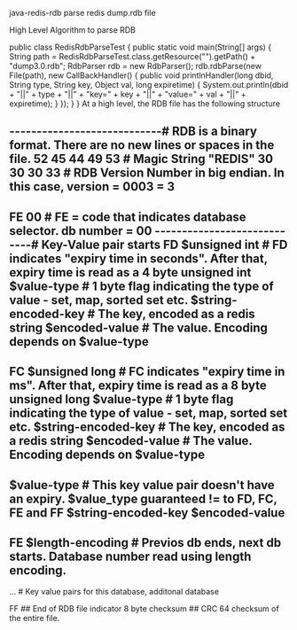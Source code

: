 java-redis-rdb
parse redis dump.rdb file

High Level Algorithm to parse RDB


public class RedisRdbParseTest {
	public static void main(String[] args) {
		String path = RedisRdbParseTest.class.getResource("").getPath()
				+ "dump3.0.rdb";
		RdbParser rdb = new RdbParser();
		rdb.rdbParse(new File(path), new CallBackHandler() {
			public void printlnHandler(long dbid, String type, String key,
					Object val, long expiretime) {
				System.out.println(dbid + "||" + type + "||" + "key=" + key
						+ "||" + "value=" + val + "||" + expiretime);
			}
		});
	}
}
At a high level, the RDB file has the following structure


----------------------------# RDB is a binary format. There are no new lines or spaces in the file.
52 45 44 49 53              # Magic String "REDIS"
30 30 30 33                 # RDB Version Number in big endian. In this case, version = 0003 = 3
----------------------------
FE 00                       # FE = code that indicates database selector. db number = 00
----------------------------# Key-Value pair starts
FD $unsigned int            # FD indicates "expiry time in seconds". After that, expiry time is read as a 4 byte unsigned int
$value-type                 # 1 byte flag indicating the type of value - set, map, sorted set etc.
$string-encoded-key         # The key, encoded as a redis string
$encoded-value              # The value. Encoding depends on $value-type
----------------------------
FC $unsigned long           # FC indicates "expiry time in ms". After that, expiry time is read as a 8 byte unsigned long
$value-type                 # 1 byte flag indicating the type of value - set, map, sorted set etc.
$string-encoded-key         # The key, encoded as a redis string
$encoded-value              # The value. Encoding depends on $value-type
----------------------------
$value-type                 # This key value pair doesn't have an expiry. $value_type guaranteed != to FD, FC, FE and FF
$string-encoded-key
$encoded-value
----------------------------
FE $length-encoding         # Previos db ends, next db starts. Database number read using length encoding.
----------------------------
...                         # Key value pairs for this database, additonal database
                            
FF                          ## End of RDB file indicator
8 byte checksum             ## CRC 64 checksum of the entire file.
